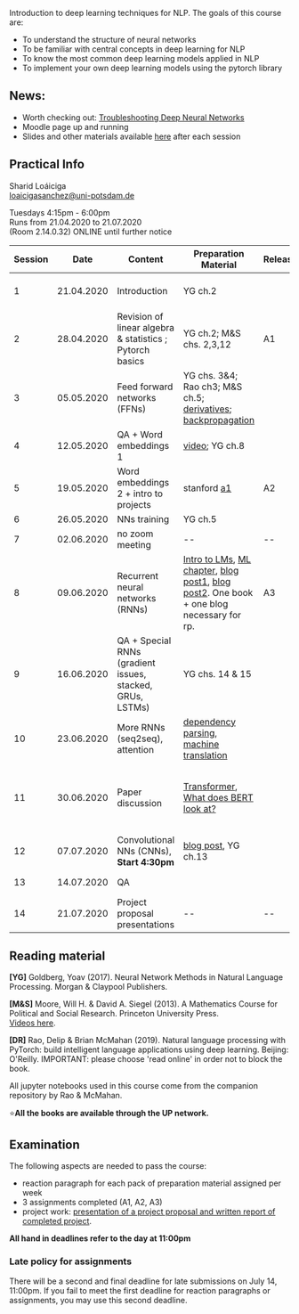 
Introduction to deep learning techniques for NLP. The goals of this course are:  

- To understand the structure of neural networks  
- To be familiar with central concepts in deep learning for NLP  
- To know the most common deep learning models applied in NLP  
- To implement your own deep learning models using the pytorch library  

## News: 

- Worth checking out: [Troubleshooting Deep Neural Networks](http://josh-tobin.com/assets/pdf/troubleshooting-deep-neural-networks-01-19.pdf)
- Moodle page up and running  
- Slides and other materials available [here](https://github.com/compling-potsdam/sose20-deep-nlp/tree/master/docs/materials) after each session 

## Practical Info

Sharid Loáiciga  
<loaicigasanchez@uni-potsdam.de>  

Tuesdays 4:15pm - 6:00pm  
Runs from 21.04.2020 to 21.07.2020  
(Room 2.14.0.32) ONLINE until further notice  


| Session  | Date  | Content  | Preparation Material  | Release | Due    | 
|---|---|---|---|---|---|
| 1  | 21.04.2020  | Introduction  |   YG ch.2       |       |  reaction paragraph not required    |
| 2  | 28.04.2020  | Revision of linear algebra & statistics ; Pytorch basics | YG ch.2; M&S chs. 2,3,12  | A1  | rp + set up |
| 3  | 05.05.2020  | Feed forward networks (FFNs)   |  YG chs. 3&4; Rao ch3; M&S ch.5; [derivatives](http://cs231n.stanford.edu/handouts/derivatives.pdf); [backpropagation](http://colah.github.io/posts/2015-08-Backprop/) |   | rp  |
| 4  | 12.05.2020 | QA + Word embeddings 1 | [video](https://www.youtube.com/watch?v=kEMJRjEdNzM); YG ch.8  |  | rp + A1  |
| 5  | 19.05.2020 |   Word embeddings 2 + intro to projects   | stanford [a1](http://web.stanford.edu/class/cs224n/assignments/a1.zip)   | A2  |---|
| 6  |  26.05.2020 | NNs training                   | YG ch.5  |               |  rp |
| 7  |  02.06.2020 | no zoom meeting   | --  |   --   |  A2   |
| 8  |  09.06.2020 | Recurrent neural networks (RNNs)   | [Intro to LMs](https://web.stanford.edu/~jurafsky/slp3/3.pdf), [ML chapter](http://www.deeplearningbook.org/contents/rnn.html), [blog post1](http://karpathy.github.io/2015/05/21/rnn-effectiveness/), [blog post2](http://norvig.com/chomsky.html). One book + one blog necessary for rp. | A3  | rp | 
| 9  |  16.06.2020    | QA + Special RNNs (gradient issues, stacked, GRUs, LSTMs) |  YG chs. 14 & 15  |   | rp  |
| 10  | 23.06.2020 | More RNNs (seq2seq), attention          |  [dependency parsing](https://www.youtube.com/watch?v=nC9_RfjYwqA&t=1918s), [machine translation](https://www.youtube.com/watch?v=IxQtK2SjWWM)  |     |rp   |
| 11  | 30.06.2020  |   Paper discussion  | [Transformer](http://papers.nips.cc/paper/7181-attention-is-all-you-need.pdf), [What does BERT look at?](https://www-nlp.stanford.edu/pubs/clark2019what.pdf) |  | A3 + rp + group contracts (03.07.20) + pick project topic |
| 12  | 07.07.2020  | Convolutional NNs (CNNs), **Start 4:30pm**  | [blog post](https://adeshpande3.github.io/adeshpande3.github.io/A-Beginner's-Guide-To-Understanding-Convolutional-Neural-Networks/), YG ch.13  |   |rp    |
| 13  | 14.07.2020  | QA  |   |   | any late assignments  |
| 14  | 21.07.2020  | Project proposal presentations  | --  | --  | --  |


## Reading material 

**\[YG\]** Goldberg, Yoav (2017).  Neural Network Methods in Natural Language Processing. Morgan & Claypool Publishers.

**\[M&S\]** Moore, Will H. & David A. Siegel (2013). A Mathematics Course for Political and Social Research. Princeton University Press.  
[Videos here](https://www.youtube.com/channel/UCrA2SLUKnV6yjdgIfDwFeGg/playlists).

**\[DR\]** Rao, Delip & Brian McMahan (2019). Natural language processing with PyTorch: build intelligent language applications using deep learning. Beijing: O'Reilly.  IMPORTANT: please choose 'read online' in order not to block the book. 

All jupyter notebooks used in this course come from the companion repository by Rao & McMahan.

⭐️**All the books are available through the UP network.**

## Examination  

The following aspects are needed to pass the course:  

 - reaction paragraph for each pack of preparation material assigned per week
 - 3 assignments completed (A1, A2, A3)
 - project work: [presentation of a project proposal and written report of completed project](https://compling-potsdam.github.io/sose20-deep-nlp/final_project/instructions). 

**All hand in deadlines refer to the day at 11:00pm**

### Late policy for assignments 

There will be a second and final deadline for late submissions on July 14, 11:00pm. If you fail to meet the first deadline for reaction paragraphs or assignments, you may use this second deadline. 

